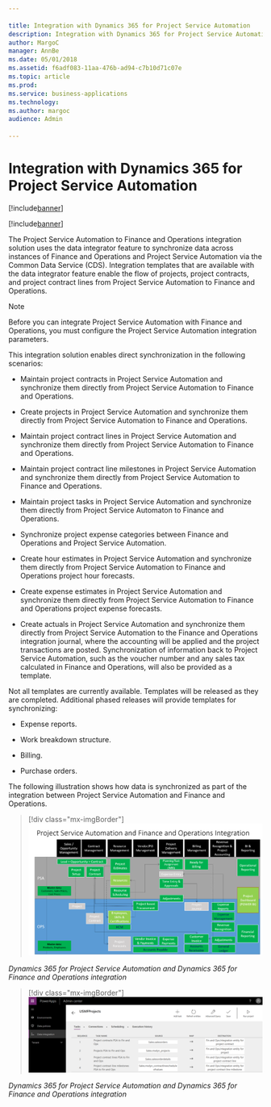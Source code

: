 ```yaml
---

title: Integration with Dynamics 365 for Project Service Automation 
description: Integration with Dynamics 365 for Project Service Automation 
author: MargoC
manager: AnnBe
ms.date: 05/01/2018
ms.assetid: f6adf083-11aa-476b-ad94-c7b10d71c07e
ms.topic: article
ms.prod: 
ms.service: business-applications
ms.technology: 
ms.author: margoc
audience: Admin

---
```

#  Integration with Dynamics 365 for Project Service Automation

[!include[banner](../../includes/banner.md)]

[!include[banner](../../includes/private-preview.md)]

The Project Service Automation to Finance and Operations integration solution
uses the data integrator feature to synchronize data across instances of Finance
and Operations and Project Service Automation via the Common Data Service (CDS).
Integration templates that are available with the data integrator feature enable
the flow of projects, project contracts, and project contract lines from Project
Service Automation to Finance and Operations.

> [!NOTE]
> Before you can integrate Project Service Automation with Finance and
Operations, you must configure the Project Service Automation integration
parameters.

This integration solution enables direct synchronization in the following
scenarios:

-   Maintain project contracts in Project Service Automation and synchronize
    them directly from Project Service Automation to Finance and Operations.

-   Create projects in Project Service Automation and synchronize them directly
    from Project Service Automation to Finance and Operations.

-   Maintain project contract lines in Project Service Automation and
    synchronize them directly from Project Service Automation to Finance and
    Operations.

-   Maintain project contract line milestones in Project Service Automation and
    synchronize them directly from Project Service Automation to Finance and
    Operations.

-   Maintain project tasks in Project Service Automation and synchronize them
    directly from Project Service Automaton to Finance and Operations.

-   Synchronize project expense categories between Finance and Operations and
    Project Service Automation.

-   Create hour estimates in Project Service Automation and synchronize them
    directly from Project Service Automation to Finance and Operations project
    hour forecasts.

-   Create expense estimates in Project Service Automation and synchronize them
    directly from Project Service Automation to Finance and Operations project
    expense forecasts.

-   Create actuals in Project Service Automation and synchronize them directly
    from Project Service Automation to the Finance and Operations integration
    journal, where the accounting will be applied and the project transactions
    are posted. Synchronization of information back to Project Service
    Automation, such as the voucher number and any sales tax calculated in
    Finance and Operations, will also be provided as a template.

Not all templates are currently available. Templates will be released as they
are completed. Additional phased releases will provide templates for
synchronizing:

-   Expense reports.

-   Work breakdown structure.

-   Billing.

-   Purchase orders.

The following illustration shows how data is synchronized as part of the
integration between Project Service Automation and Finance and Operations.

> [!div class="mx-imgBorder"] 
> ![A diagram showing Dynamics 365 for Project Service Automation and Dynamics 365 for Finance and Operations integration](media/integration-dynamics365-project-service-automation-private-preview-1.png "A diagram showing Dynamics 365 for Project Service Automation and Dynamics 365 for Finance and Operations integration")
<!-- PSA-integration.png -->


*Dynamics 365 for Project Service Automation and Dynamics 365 for Finance and
Operations integration*

> [!div class="mx-imgBorder"] 
> ![A screenshot showing Dynamics 365 for Project Service Automation and Dynamics 365 for Finance and Operations integration ](media/integration-dynamics365-project-service-automation-private-preview-2.png "A screenshot showing Dynamics 365 for Project Service Automation and Dynamics 365 for Finance and Operations integration")
<!-- FO_PSAIntegration_A.png -->


*Dynamics 365 for Project Service Automation and Dynamics 365 for Finance and
Operations integration*
